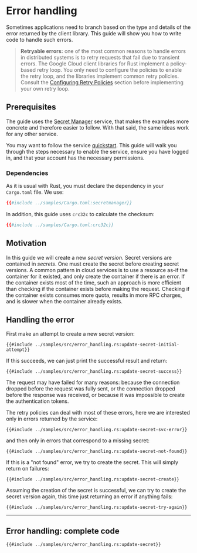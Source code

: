 <!-- 
Copyright 2025 Google LLC

Licensed under the Apache License, Version 2.0 (the "License");
you may not use this file except in compliance with the License.
You may obtain a copy of the License at

    https://www.apache.org/licenses/LICENSE-2.0

Unless required by applicable law or agreed to in writing, software
distributed under the License is distributed on an "AS IS" BASIS,
WITHOUT WARRANTIES OR CONDITIONS OF ANY KIND, either express or implied.
See the License for the specific language governing permissions and
limitations under the License.
-->

# Error handling

Sometimes applications need to branch based on the type and details of the error
returned by the client library. This guide will show you how to write code to
handle such errors.

> **Retryable errors:** one of the most common reasons to handle errors in
> distributed systems is to retry requests that fail due to transient errors.
> The Google Cloud client libraries for Rust implement a policy-based retry
> loop. You only need to configure the policies to enable the retry loop, and
> the libraries implement common retry policies. Consult the
> [Configuring Retry Policies] section before implementing your own retry loop.

## Prerequisites

The guide uses the [Secret Manager] service, that makes the examples more
concrete and therefore easier to follow. With that said, the same ideas work for
any other service.

You may want to follow the service [quickstart]. This guide will walk you
through the steps necessary to enable the service, ensure you have logged in,
and that your account has the necessary permissions.

### Dependencies

As it is usual with Rust, you must declare the dependency in your `Cargo.toml`
file. We use:

```toml
{{#include ../samples/Cargo.toml:secretmanager}}
```

In addition, this guide uses `crc32c` to calculate the checksum:

```toml
{{#include ../samples/Cargo.toml:crc32c}}
```

## Motivation

In this guide we will create a new *secret version*. Secret versions are
contained in *secrets*. One must create the secret before creating secret
versions. A common pattern in cloud services is to use a resource as-if the
container for it existed, and only create the container if there is an error. If
the container exists most of the time, such an approach is more efficient than
checking if the container exists before making the request. Checking if the
container exists consumes more quota, results in more RPC charges, and is slower
when the container already exists.

## Handling the error

First make an attempt to create a new secret version:

```rust,ignore
{{#include ../samples/src/error_handling.rs:update-secret-initial-attempt}}
```

If this succeeds, we can just print the successful result and return:

```rust,ignore
{{#include ../samples/src/error_handling.rs:update-secret-success}}
```

The request may have failed for many reasons: because the connection dropped
before the request was fully sent, or the connection dropped before the response
was received, or because it was impossible to create the authentication tokens.

The retry policies can deal with most of these errors, here we are interested
only in errors returned by the service:

```rust,ignore
{{#include ../samples/src/error_handling.rs:update-secret-svc-error}}
```

and then only in errors that correspond to a missing secret:

```rust,ignore
{{#include ../samples/src/error_handling.rs:update-secret-not-found}}
```

If this is a "not found" error, we try to create the secret. This will simply
return on failures:

```rust,ignore
{{#include ../samples/src/error_handling.rs:update-secret-create}}
```

Assuming the creation of the secret is successful, we can try to create the
secret version again, this time just returning an error if anything fails:

```rust,ignore
{{#include ../samples/src/error_handling.rs:update-secret-try-again}}
```

______________________________________________________________________

## Error handling: complete code

```rust,ignore
{{#include ../samples/src/error_handling.rs:update-secret}}
```

[configuring retry policies]: /configuring_retry_policies.md
[quickstart]: https://cloud.google.com/secret-manager/docs/quickstart
[secret manager]: https://cloud.google.com/secret-manager
